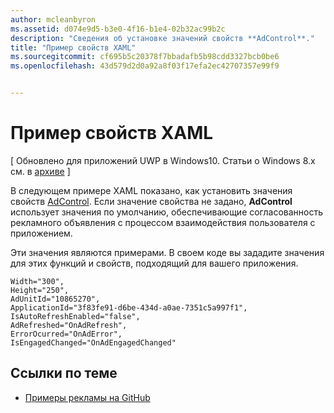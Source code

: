 ```yaml
---
author: mcleanbyron
ms.assetid: d074e9d5-b3e0-4f16-b1e4-02b32ac99b2c
description: "Сведения об установке значений свойств **AdControl**."
title: "Пример свойств XAML"
ms.sourcegitcommit: cf695b5c20378f7bbadafb5b98cdd3327bcb0be6
ms.openlocfilehash: 43d579d2d0a92a8f03f17efa2ec42707357e99f9


---
```


# Пример свойств XAML


\[ Обновлено для приложений UWP в Windows10. Статьи о Windows 8.x см. в [архиве](http://go.microsoft.com/fwlink/p/?linkid=619132) \]

В следующем примере XAML показано, как установить значения свойств [AdControl](https://msdn.microsoft.com/library/windows/apps/microsoft.advertising.winrt.ui.adcontrol.aspx). Если значение свойства не задано, **AdControl** использует значения по умолчанию, обеспечивающие согласованность рекламного объявления с процессом взаимодействия пользователя с приложением.

Эти значения являются примерами. В своем коде вы зададите значения для этих функций и свойств, подходящий для вашего приложения.

``` syntax
Width="300",
Height="250",
AdUnitId="10865270",
ApplicationId="3f83fe91-d6be-434d-a0ae-7351c5a997f1",
IsAutoRefreshEnabled="false",
AdRefreshed="OnAdRefresh",
ErrorOcurred="OnAdError",
IsEngagedChanged="OnAdEngagedChanged"
```

## Ссылки по теме

* [Примеры рекламы на GitHub](http://aka.ms/githubads)

 



<!--HONumber=Jun16_HO4-->


